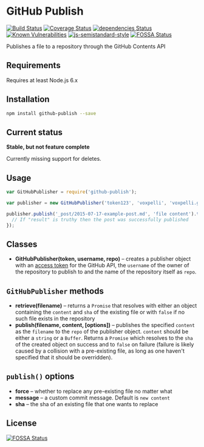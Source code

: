 # GitHub Publish

[![Build Status](https://travis-ci.org/voxpelli/node-github-publish.svg?branch=master)](https://travis-ci.org/voxpelli/node-github-publish)
[![Coverage Status](https://coveralls.io/repos/voxpelli/node-github-publish/badge.svg)](https://coveralls.io/r/voxpelli/node-github-publish)
[![dependencies Status](https://david-dm.org/voxpelli/node-github-publish/status.svg)](https://david-dm.org/voxpelli/node-github-publish)
[![Known Vulnerabilities](https://snyk.io/test/github/voxpelli/node-github-publish/badge.svg?targetFile=package.json)](https://snyk.io/test/github/voxpelli/node-github-publish?targetFile=package.json)
[![js-semistandard-style](https://img.shields.io/badge/code%20style-semistandard-brightgreen.svg?style=flat)](https://github.com/Flet/semistandard)
[![FOSSA Status](https://app.fossa.io/api/projects/git%2Bgithub.com%2Fvoxpelli%2Fnode-github-publish.svg?type=shield)](https://app.fossa.io/projects/git%2Bgithub.com%2Fvoxpelli%2Fnode-github-publish?ref=badge_shield)

Publishes a file to a repository through the GitHub Contents API

## Requirements

Requires at least Node.js 6.x

## Installation

```bash
npm install github-publish --save
```

## Current status

**Stable, but not feature complete**

Currently missing support for deletes.

## Usage

```javascript
var GitHubPublisher = require('github-publish');

var publisher = new GitHubPublisher('token123', 'voxpelli', 'voxpelli.github.com');

publisher.publish('_post/2015-07-17-example-post.md', 'file content').then(function (result) {
  // If "result" is truthy then the post was successfully published
});
```

## Classes

* **GitHubPublisher(token, username, repo)** – creates a publisher object with an [access token](https://developer.github.com/v3/#authentication) for the GitHub API, the `username` of the owner of the repository to publish to and the name of the repository itself as `repo`.

## `GitHubPublisher` methods

* **retrieve(filename)** – returns a `Promise` that resolves with either an object containing the `content` and `sha` of the existing file or with `false` if no such file exists in the repository
* **publish(filename, content, [options])** – publishes the specified `content` as the `filename` to the `repo` of the publisher object. `content` should be either a `string` or a `Buffer`. Returns a `Promise` which resolves to the `sha` of the created object on success and to `false` on failure (failure is likely caused by a collision with a pre-existing file, as long as one haven't specified that it should be overridden).

## `publish()` options

* **force** – whether to replace any pre-existing file no matter what
* **message** – a custom commit message. Default is `new content`
* **sha** – the sha of an existing file that one wants to replace


## License
[![FOSSA Status](https://app.fossa.io/api/projects/git%2Bgithub.com%2Fvoxpelli%2Fnode-github-publish.svg?type=large)](https://app.fossa.io/projects/git%2Bgithub.com%2Fvoxpelli%2Fnode-github-publish?ref=badge_large)
